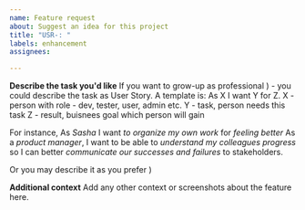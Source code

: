 ```yaml
---
name: Feature request
about: Suggest an idea for this project
title: "USR-: "
labels: enhancement
assignees: 

---
```


**Describe the task you'd like**
If you want to grow-up as professional ) - you could describe the task as User Story. A template is:
As X I want Y for Z.
X - person with role - dev, tester, user, admin etc.
Y - task, person needs this task
Z - result, buisnees goal which person will gain 

For instance, 
As *Sasha* I want *to organize my own work* for *feeling better* 
As a *product manager*, I want to be able to *understand my colleagues progress* so I can better *communicate our successes and failures* to stakeholders.

Or you may describe it as you prefer )

**Additional context**
Add any other context or screenshots about the feature here.
